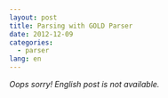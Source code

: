 ```yaml
---
layout: post
title: Parsing with GOLD Parser
date: 2012-12-09
categories:
  - parser
lang: en
---
```


_Oops sorry! English post is not available._
